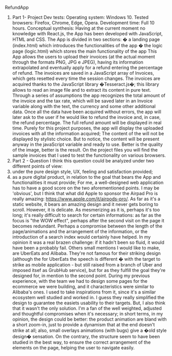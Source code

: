 
RefundApp
1) Part 1- Project
Dev tests:
Operating system: Windows 10.
Tested browsers: Firefox, Chrome, Edge, Opera.
Development time:
Full 10 hours.
Conceptual synthesis:
Having at the current moment no knowledge with React.js, the App has been developed
with JavaScript, HTML and CSS.
The App is divided in two sections:
� a landing page (index.html) which introduces the functionalities of the app
� the logic page (logic.html) which stores the main functionality of the app
This App allows the users to upload their invoices (at the actual moment through the
formats PNG, JPG e JPEG), having its information extrapolated and eventually apply for a
refund entering the percentage of refund. The invoices are saved in a JavaScript array of
Invoices, which gets resetted every time the session changes.
The invoices are acquired thanks to the JavaScript library �Tesseract.js�; this library allows
to read an image file and to extract its content in pure text.
Through a series of assumptions the app recognizes the total amount of the invoice and
the tax rate, which will be saved later in an Invoice variable along with the text, the
currency and some other additional data.
Once all the data have been acquired without errors, the app will later ask to the user if he
would like to refund the invoice and, in case, the refund percentage. The full refund
amount will be displayed in real time.
Purely for this project purposes, the app will display the uploaded invoices with all the
information acquired; The content of the will not be displayed by stylistc choice. But to
notice, the content will be present anyway in the javaScript variable and ready to use.
Better is the quality of the image, better is the result.
On the project files you will find the sample invoices that I used to test the functionality on
various browsers.
2) Part 2 - Question
I think this question could be analyzed under two different points of view:
1) under the pure design style, UX, feeling and satisfaction provided;
2) as a pure digital product, in relation to the goal that bears the App and functionalities it
must provide;
For me, a well-designed web application has to have a good score on the two
aforementioned points.
I may be 'obvious', but I think that what did Apple to sponsor the Airpad Pro is really
amazing: https://www.apple.com/it/airpods-pro/. As far as it's a static website, it bears an
amazing design and it never gets boring to scroll. However, it is delicate. As mesmerizing 
as it is, perhaps it's too long; it's really difficult to search for certain informations: as far as
the focus is "the WOW effect", perhaps after the second visit on the page it becomes
redundant. Perhaps a compromise between the length of the page/animations and the
arrangement of the information, or the introduction of a search index would certainly have
helped. In my opinion it was a real brazen challenge: if it hadn't been so fluid, it would
have been a probably fail.
Others small mentions I would like to make, are UberEats and Alibaba. They're not famous
for their striking design (although the for UberEats the speech is different � with the target
to strike as mobile application - but still raised from a branch of Uber and imposed itsef as
GrubHub service), but for as they fulfill the goal they're designed for, in mention to the
second point.
During my previous experience, with the team we had to design some pages for the ecommerce we were building, and it characteristics were similar to Alibaba's ones. I used to
take inspirations from it, since it's a similar ecosystem well studied and worked in.
I guess they really simplified the design to guarantee the easiets usability to their targets.
But, I also think that it wasn't the only solution.
I'm a fan of the well weighted, adjusted and thoughtful compromises when it's necessary;
in short terms, in my opinion, the design could be better: the product animation are bland
with a short zoom-in, just to provide a dynamism that at the end doesn't strike at all; also,
small overlays animations (with bugs) give a �old style design� sensation.
On the contrary, the structure seem to have been studied in the best way, to ensure the
correct arrangement of the elements on the page, helping the user to navigate easily.
